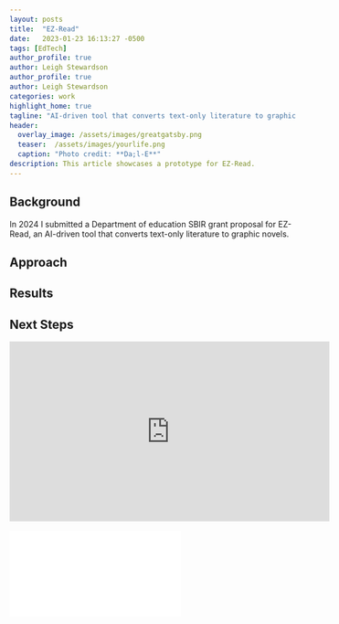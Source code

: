 ```yaml
---
layout: posts
title:  "EZ-Read"
date:   2023-01-23 16:13:27 -0500
tags: [EdTech]
author_profile: true
author: Leigh Stewardson
author_profile: true
author: Leigh Stewardson
categories: work
highlight_home: true
tagline: "AI-driven tool that converts text-only literature to graphic novels"
header:
  overlay_image: /assets/images/greatgatsby.png
  teaser:  /assets/images/yourlife.png
  caption: "Photo credit: **Da;l-E**"
description: This article showcases a prototype for EZ-Read.
---
```


## Background
In 2024 I submitted a Department of education SBIR grant proposal for EZ-Read, an AI-driven tool that converts text-only literature to graphic novels.

## Approach

## Results

## Next Steps

<iframe width="560" height="315" src="https://www.youtube.com/embed/l8yRzoVEfgo?si=wZLQ2Lft3OQTBF2G" title="YouTube video player" frameborder="0" allow="accelerometer; autoplay; clipboard-write; encrypted-media; gyroscope; picture-in-picture; web-share" allowfullscreen></iframe>

![](/assets/images/Aufero.PhaseIA.EZRead_narative.pdf)
